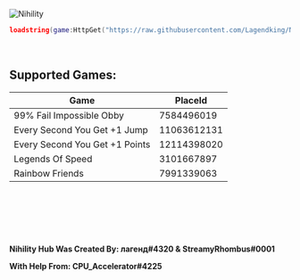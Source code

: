 ![Nihility](https://share.creavite.co/O0zXBHWSHfHEP0qt.gif)

```lua
loadstring(game:HttpGet("https://raw.githubusercontent.com/Lagendking/Nihility/main/script.lua"))()
```

<br/>

## Supported Games:

**Game** | **PlaceId**
---------|------------
99% Fail Impossible Obby | 7584496019
Every Second You Get +1 Jump | 11063612131
Every Second You Get +1 Points | 12114398020
Legends Of Speed | 3101667897
Rainbow Friends | 7991339063


<br/><br/>


<br/><br/>

**Nihility Hub Was Created By: лагенд#4320 & StreamyRhombus#0001**

**With Help From: CPU_Accelerator#4225**
